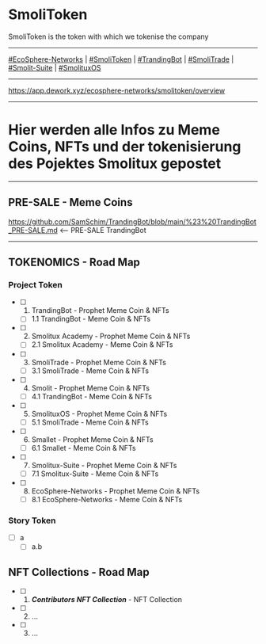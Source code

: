 # SmoliToken
SmoliToken is the token with which we tokenise the company

___

[#EcoSphere-Networks](https://github.com/SamSchim/EcoSphere-Networks) | [#SmoliToken](https://github.com/SamSchim/SmoliToken) | [#TrandingBot](https://github.com/SamSchim/TrandingBot) | [#SmoliTrade](https://github.com/SamSchim/SmoliTrade-App) | [#Smolit-Suite](https://github.com/SamSchim/Smolitux-Suite) | [#SmolituxOS](https://github.com/SamSchim/SmolituxOS) 
___
https://app.dework.xyz/ecosphere-networks/smolitoken/overview
___

# Hier werden alle Infos zu Meme Coins, NFTs und der tokenisierung des Pojektes Smolitux gepostet

___


## PRE-SALE - Meme Coins
https://github.com/SamSchim/TrandingBot/blob/main/%23%20TrandingBot_PRE-SALE.md <-- PRE-SALE TrandingBot
___

## TOKENOMICS - Road Map

### Project Token

- [ ] 1. TrandingBot - Prophet Meme Coin & NFTs
  - [ ] 1.1 TrandingBot - Meme Coin & NFTs

- [ ] 2. Smolitux Academy - Prophet Meme Coin & NFTs
  - [ ] 2.1 Smolitux Academy - Meme Coin & NFTs

- [ ] 3. SmoliTrade - Prophet Meme Coin & NFTs
  - [ ] 3.1 SmoliTrade  - Meme Coin & NFTs
     
- [ ] 4. Smolit - Prophet Meme Coin & NFTs
  - [ ] 4.1 TrandingBot - Meme Coin & NFTs

- [ ] 5. SmolituxOS - Prophet Meme Coin & NFTs
  - [ ] 5.1 SmoliTrade - Meme Coin & NFTs

- [ ] 6. Smallet - Prophet Meme Coin & NFTs
    - [ ] 6.1 Smallet - Meme Coin & NFTs

- [ ] 7. Smolitux-Suite - Prophet Meme Coin & NFTs
  - [ ] 7.1 Smolitux-Suite - Meme Coin & NFTs

- [ ] 8. EcoSphere-Networks - Prophet Meme Coin & NFTs
  - [ ] 8.1 EcoSphere-Networks - Meme Coin & NFTs

### Story Token

- [ ] a
  - [ ] a.b
     
## NFT Collections - Road Map

- [ ] 1. _**Contributors NFT Collection**_ - NFT Collection

- [ ] 2. ...

- [ ] 3. ...


